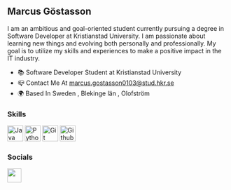 ## Marcus Göstasson
I am an ambitious and goal-oriented student currently pursuing a degree in Software Developer at Kristianstad University. I am passionate about learning new things and evolving both personally and professionally. My goal is to utilize my skills and experiences to make a positive impact in the IT industry.


* 📚  Software Developer Student at Kristianstad University
* 📪  Contact Me At marcus.gostasson0103@stud.hkr.se
* 🌍  Based In Sweden , Blekinge län , Olofström


### Skills

<p align="left">
  <a href="https://www.oracle.com/java/" target="_blank" rel="noreferrer"><img src="https://raw.githubusercontent.com/danielcranney/readme-generator/main/public/icons/skills/java-colored.svg" width="36" height="36" alt="Java" /></a>
  <a href="https://www.python.org/" target="_blank" rel="noreferrer"><img src="https://raw.githubusercontent.com/danielcranney/readme-generator/main/public/icons/skills/python-colored.svg" width="36" height="36" alt="Python" /></a>
   <a href="https://www.github.com" target="_blank" rel="noreferrer"><img src="https://cdn.jsdelivr.net/gh/devicons/devicon@latest/icons/git/git-original-wordmark.svg" width="36" height="36" alt="Git" /></a>
  <a href="https://www.github.com" target="_blank" rel="noreferrer"><img src="https://cdn.jsdelivr.net/gh/devicons/devicon@latest/icons/github/github-original-wordmark.svg" width="36" height="36" alt="Github" /></a>
</p>

### Socials
<a href="https://www.linkedin.com/in/marcusgöstasson" target="_blank" rel="noreferrer">
  <picture>
    <source media="(prefers-color-scheme: dark)" srcset="https://raw.githubusercontent.com/danielcranney/readme-generator/main/public/icons/socials/linkedin-dark.svg" />
    <source media="(prefers-color-scheme: light)" srcset="https://raw.githubusercontent.com/danielcranney/readme-generator/main/public/icons/socials/linkedin.svg" />
    <img src="https://raw.githubusercontent.com/danielcranney/readme-generator/main/public/icons/socials/linkedin.svg" width="32" height="32" />
  </picture>
</a>

